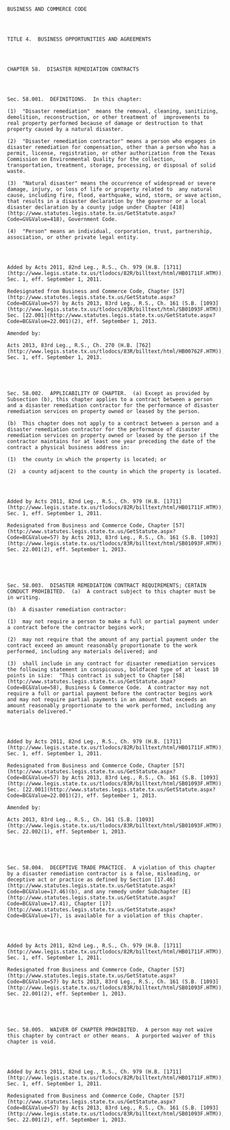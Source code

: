 ﻿
    
    
    	
    					
    
    
    BUSINESS AND COMMERCE CODE
    
      
    
    
    TITLE 4.  BUSINESS OPPORTUNITIES AND AGREEMENTS
    
      
    
    
    CHAPTER 58.  DISASTER REMEDIATION CONTRACTS
    
      
    
    
    Sec. 58.001.  DEFINITIONS.  In this chapter:
    
    (1)  "Disaster remediation"  means the removal, cleaning, sanitizing, demolition, reconstruction, or other treatment of  improvements to real property performed because of damage or destruction to that property caused by a natural disaster.
    
    (2)  "Disaster remediation contractor" means a person who engages in disaster remediation for compensation, other than a person who has a permit, license, registration, or other authorization from the Texas Commission on Environmental Quality for the collection, transportation, treatment, storage, processing, or disposal of solid waste.
    
    (3)  "Natural disaster" means the occurrence of widespread or severe damage, injury, or loss of life or property related to  any natural cause, including fire, flood, earthquake, wind, storm, or wave action, that results in a disaster declaration by the governor or a local disaster declaration by a county judge under Chapter [418](http://www.statutes.legis.state.tx.us/GetStatute.aspx?Code=GV&Value=418), Government Code.
    
    (4)  "Person" means an individual, corporation, trust, partnership, association, or other private legal entity.
    
    
    
    
    Added by Acts 2011, 82nd Leg., R.S., Ch. 979 (H.B. [1711](http://www.legis.state.tx.us/tlodocs/82R/billtext/html/HB01711F.HTM)), Sec. 1, eff. September 1, 2011.
    
    Redesignated from Business and Commerce Code, Chapter [57](http://www.statutes.legis.state.tx.us/GetStatute.aspx?Code=BC&Value=57) by Acts 2013, 83rd Leg., R.S., Ch. 161 (S.B. [1093](http://www.legis.state.tx.us/tlodocs/83R/billtext/html/SB01093F.HTM)), Sec. [22.001](http://www.statutes.legis.state.tx.us/GetStatute.aspx?Code=BC&Value=22.001)(2), eff. September 1, 2013.
    
    Amended by: 
    
    Acts 2013, 83rd Leg., R.S., Ch. 270 (H.B. [762](http://www.legis.state.tx.us/tlodocs/83R/billtext/html/HB00762F.HTM)), Sec. 1, eff. September 1, 2013.
    
    
    
    
    
    Sec. 58.002.  APPLICABILITY OF CHAPTER.  (a) Except as provided by Subsection (b), this chapter applies to a contract between a person and a disaster remediation contractor for the performance of disaster remediation services on property owned or leased by the person.
    
    (b)  This chapter does not apply to a contract between a person and a disaster remediation contractor for the performance of disaster remediation services on property owned or leased by the person if the contractor maintains for at least one year preceding the date of the contract a physical business address in:
    
    (1)  the county in which the property is located; or
    
    (2)  a county adjacent to the county in which the property is located.
    
    
    
    
    Added by Acts 2011, 82nd Leg., R.S., Ch. 979 (H.B. [1711](http://www.legis.state.tx.us/tlodocs/82R/billtext/html/HB01711F.HTM)), Sec. 1, eff. September 1, 2011.
    
    Redesignated from Business and Commerce Code, Chapter [57](http://www.statutes.legis.state.tx.us/GetStatute.aspx?Code=BC&Value=57) by Acts 2013, 83rd Leg., R.S., Ch. 161 (S.B. [1093](http://www.legis.state.tx.us/tlodocs/83R/billtext/html/SB01093F.HTM)), Sec. 22.001(2), eff. September 1, 2013.
    
    
    
    
    
    Sec. 58.003.  DISASTER REMEDIATION CONTRACT REQUIREMENTS; CERTAIN CONDUCT PROHIBITED.  (a)  A contract subject to this chapter must be in writing.
    
    (b)  A disaster remediation contractor:
    
    (1)  may not require a person to make a full or partial payment under a contract before the contractor begins work;
    
    (2)  may not require that the amount of any partial payment under the contract exceed an amount reasonably proportionate to the work performed, including any materials delivered; and
    
    (3)  shall include in any contract for disaster remediation services the following statement in conspicuous, boldfaced type of at least 10 points in size:  "This contract is subject to Chapter [58](http://www.statutes.legis.state.tx.us/GetStatute.aspx?Code=BC&Value=58), Business & Commerce Code.  A contractor may not require a full or partial payment before the contractor begins work and may not require partial payments in an amount that exceeds an amount reasonably proportionate to the work performed, including any materials delivered."
    
    
    
    
    Added by Acts 2011, 82nd Leg., R.S., Ch. 979 (H.B. [1711](http://www.legis.state.tx.us/tlodocs/82R/billtext/html/HB01711F.HTM)), Sec. 1, eff. September 1, 2011.
    
    Redesignated from Business and Commerce Code, Chapter [57](http://www.statutes.legis.state.tx.us/GetStatute.aspx?Code=BC&Value=57) by Acts 2013, 83rd Leg., R.S., Ch. 161 (S.B. [1093](http://www.legis.state.tx.us/tlodocs/83R/billtext/html/SB01093F.HTM)), Sec. [22.001](http://www.statutes.legis.state.tx.us/GetStatute.aspx?Code=BC&Value=22.001)(2), eff. September 1, 2013.
    
    Amended by: 
    
    Acts 2013, 83rd Leg., R.S., Ch. 161 (S.B. [1093](http://www.legis.state.tx.us/tlodocs/83R/billtext/html/SB01093F.HTM)), Sec. 22.002(1), eff. September 1, 2013.
    
    
    
    
    
    Sec. 58.004.  DECEPTIVE TRADE PRACTICE.  A violation of this chapter by a disaster remediation contractor is a false, misleading, or deceptive act or practice as defined by Section [17.46](http://www.statutes.legis.state.tx.us/GetStatute.aspx?Code=BC&Value=17.46)(b), and any remedy under Subchapter [E](http://www.statutes.legis.state.tx.us/GetStatute.aspx?Code=BC&Value=17.41), Chapter [17](http://www.statutes.legis.state.tx.us/GetStatute.aspx?Code=BC&Value=17), is available for a violation of this chapter.
    
    
    
    
    Added by Acts 2011, 82nd Leg., R.S., Ch. 979 (H.B. [1711](http://www.legis.state.tx.us/tlodocs/82R/billtext/html/HB01711F.HTM)), Sec. 1, eff. September 1, 2011.
    
    Redesignated from Business and Commerce Code, Chapter [57](http://www.statutes.legis.state.tx.us/GetStatute.aspx?Code=BC&Value=57) by Acts 2013, 83rd Leg., R.S., Ch. 161 (S.B. [1093](http://www.legis.state.tx.us/tlodocs/83R/billtext/html/SB01093F.HTM)), Sec. 22.001(2), eff. September 1, 2013.
    
    
    
    
    
    Sec. 58.005.  WAIVER OF CHAPTER PROHIBITED.  A person may not waive this chapter by contract or other means.  A purported waiver of this chapter is void.
    
    
    
    
    Added by Acts 2011, 82nd Leg., R.S., Ch. 979 (H.B. [1711](http://www.legis.state.tx.us/tlodocs/82R/billtext/html/HB01711F.HTM)), Sec. 1, eff. September 1, 2011.
    
    Redesignated from Business and Commerce Code, Chapter [57](http://www.statutes.legis.state.tx.us/GetStatute.aspx?Code=BC&Value=57) by Acts 2013, 83rd Leg., R.S., Ch. 161 (S.B. [1093](http://www.legis.state.tx.us/tlodocs/83R/billtext/html/SB01093F.HTM)), Sec. 22.001(2), eff. September 1, 2013.
    
    
    
    
    				

